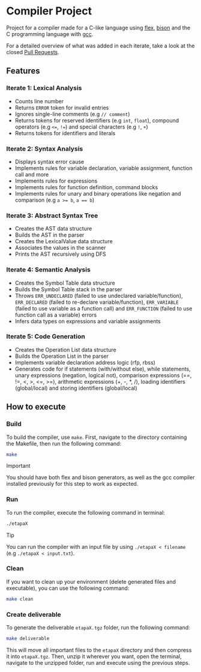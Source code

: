 # Compiler Project

Project for a compiler made for a C-like language using [flex](https://github.com/westes/flex), [bison](https://github.com/akimd/bison) and the C programming language with [gcc](https://github.com/gcc-mirror/gcc).

For a detailed overview of what was added in each iterate, take a look at the closed [Pull Requests](https://github.com/ThiagoSzz/my-compiler/pulls?q=is%3Apr+is%3Aclosed).

## Features

### Iterate 1: Lexical Analysis

- Counts line number
- Returns `ERROR` token for invalid entries
- Ignores single-line comments (e.g `// comment`)
- Returns tokens for reserved identifiers (e.g `int`, `float`), compound operators (e.g `<=`, `!=`) and special characters (e.g `!`, `+`)
- Returns tokens for identifiers and literals

### Iterate 2: Syntax Analysis

- Displays syntax error cause
- Implements rules for variable declaration, variable assignment, function call and more
- Implements rules for expressions
- Implements rules for function definition, command blocks
- Implements rules for unary and binary operations like negation and comparison (e.g `a >= b`, `a == b`)

### Iterate 3: Abstract Syntax Tree

- Creates the AST data structure
- Builds the AST in the parser
- Creates the LexicalValue data structure
- Associates the values in the scanner
- Prints the AST recursively using DFS

### Iterate 4: Semantic Analysis

- Creates the Symbol Table data structure
- Builds the Symbol Table stack in the parser
- Throws `ERR_UNDECLARED` (failed to use undeclared variable/function), `ERR_DECLARED` (failed to re-declare variable/function), `ERR_VARIABLE` (failed to use variable as a function call) and `ERR_FUNCTION` (failed to use function call as a variable) errors
- Infers data types on expressions and variable assignments

### Iterate 5: Code Generation

- Creates the Operation List data structure
- Builds the Operation List in the parser
- Implements variable declaration address logic (rfp, rbss)
- Generates code for if statements (with/without else), while statements, unary expressions (negation, logical not), comparison expressions (==, !=, <, >, <=, >=), arithmetic expressions (+, -, *, /), loading identifiers (global/local) and storing identifiers (global/local)

## How to execute

### Build

To build the compiler, use `make`. First, navigate to the directory containing the Makefile, then run the following command:

```bash
make
```
> [!IMPORTANT]
> You should have both flex and bison generators, as well as the gcc compiler installed previously for this step to work as expected.

### Run

To run the compiler, execute the following command in terminal:

```bash
./etapaX
```
> [!TIP]
> You can run the compiler with an input file by using `./etapaX < filename` (e.g `./etapaX < input.txt`).

### Clean

If you want to clean up your environment (delete generated files and executable), you can use the following command:

```bash
make clean
```

### Create deliverable

To generate the deliverable `etapaX.tgz` folder, run the following command:

```bash
make deliverable
```

This will move all important files to the `etapaX` directory and then compress it into `etapaX.tgz`. Then, unzip it wherever you want, open the terminal, navigate to the unzipped folder, run and execute using the previous steps.
